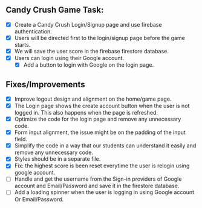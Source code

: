## Candy Crush Game Task:

- [x] Create a Candy Crush Login/Signup page and use firebase authentication.
- [x] Users will be directed first to the login/signup page before the game starts.
- [x] We will save the user score in the firebase firestore database.
- [x] Users can login using their Google account.
  - [x] Add a button to login with Google on the login page.

## Fixes/Improvements

- [x] Improve logout design and alignment on the home/game page.
- [x] The Login page shows the create account button when the user is not logged in. This also happens when the page is refreshed.
- [x] Optimize the code for the login page and remove any unnecessary code.
- [x] Form input alignment, the issue might be on the padding of the input field.
- [x] Simplify the code in a way that our students can understand it easily and remove any unnecessary code.
- [x] Styles should be in a separate file.
- [x] Fix: the highest score is been reset everytime the user is relogin using google account.
- [ ] Handle and get the username from the Sign-in providers of Google account and Email/Password and save it in the firestore database.
- [ ] Add a loading spinner when the user is logging in using Google account Or Email/Password.
<!-- - [ ] clarify any part of the code for your students by adding comments. -->
